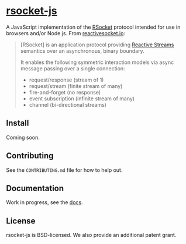 # [rsocket-js](https://github.com/rsocket/rsocket-js)

A JavaScript implementation of the [RSocket](https://github.com/rsocket/rsocket)
protocol intended for use in browsers and/or Node.js. From [reactivesocket.io](http://reactivesocket.io/):

> [RSocket] is an application protocol providing 
> [Reactive Streams](http://www.reactive-streams.org/) semantics over an 
> asynchronous, binary boundary.
>
> It enables the following symmetric interaction models via async message 
> passing over a single connection:
>
> - request/response (stream of 1)
> - request/stream (finite stream of many)
> - fire-and-forget (no response)
> - event subscription (infinite stream of many)
> - channel (bi-directional streams)

## Install

Coming soon.

## Contributing

See the `CONTRIBUTING.md` file for how to help out.

## Documentation

Work in progress, see the [docs](./docs/00-index.md).

## License
rsocket-js is BSD-licensed. We also provide an additional patent grant.
